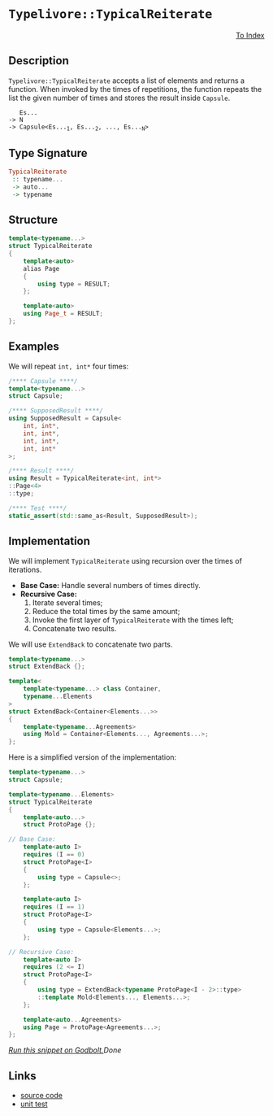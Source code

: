 <!-- Copyright 2024 Feng Mofan
SPDX-License-Identifier: Apache-2.0 -->

# `Typelivore::TypicalReiterate`

<p style='text-align: right;'><a href="../../../facilities/metafunctions.md#typelivore-typical-reiterate">To Index</a></p>

## Description

`Typelivore::TypicalReiterate` accepts a list of elements and returns a function. When invoked by the times of repetitions, the function repeats the list the given number of times and stores the result inside `Capsule`.

<pre><code>   Es...
-> N
-> Capsule&lt;Es...<sub>1</sub>, Es...<sub>2</sub>, ..., Es...<sub>N</sub>&gt;</code></pre>

## Type Signature

```Haskell
TypicalReiterate
 :: typename...
 -> auto...
 -> typename
```

## Structure

```C++
template<typename...>
struct TypicalReiterate
{
    template<auto>
    alias Page
    {
        using type = RESULT;
    };

    template<auto>
    using Page_t = RESULT;
};
```

## Examples

We will repeat `int, int*` four times:

```C++
/**** Capsule ****/
template<typename...>
struct Capsule;

/**** SupposedResult ****/
using SupposedResult = Capsule<
    int, int*,
    int, int*,
    int, int*,
    int, int*
>;

/**** Result ****/
using Result = TypicalReiterate<int, int*>
::Page<4>
::type;

/**** Test ****/
static_assert(std::same_as<Result, SupposedResult>);
```

## Implementation

We will implement `TypicalReiterate` using recursion over the times of iterations.

- **Base Case:** Handle several numbers of times directly.
- **Recursive Case:**
  1. Iterate several times;
  2. Reduce the total times by the same amount;
  3. Invoke the first layer of `TypicalReiterate` with the times left;
  4. Concatenate two results.

We will use `ExtendBack` to concatenate two parts.

```C++
template<typename...>
struct ExtendBack {};

template<
    template<typename...> class Container,
    typename...Elements
>
struct ExtendBack<Container<Elements...>>
{
    template<typename...Agreements>
    using Mold = Container<Elements..., Agreements...>;
};
```

Here is a simplified version of the implementation:

```C++
template<typename...>
struct Capsule;

template<typename...Elements>
struct TypicalReiterate
{
    template<auto...>
    struct ProtoPage {};

// Base Case:
    template<auto I>
    requires (I == 0)
    struct ProtoPage<I>
    {
        using type = Capsule<>;
    };

    template<auto I>
    requires (I == 1)
    struct ProtoPage<I>
    {
        using type = Capsule<Elements...>;
    };

// Recursive Case:
    template<auto I>
    requires (2 <= I)
    struct ProtoPage<I>
    {
        using type = ExtendBack<typename ProtoPage<I - 2>::type>
        ::template Mold<Elements..., Elements...>;
    };

    template<auto...Agreements>
    using Page = ProtoPage<Agreements...>;
};
```

[*Run this snippet on Godbolt.*](https://godbolt.org/#z:OYLghAFBqd5QCxAYwPYBMCmBRdBLAF1QCcAaPECAMzwBtMA7AQwFtMQByARg9KtQYEAysib0QXACx8BBAKoBnTAAUAHpwAMvAFYTStJg1DIApACYAQuYukl9ZATwDKjdAGFUtAK4sGIAKwAzKSuADJ4DJgAcj4ARpjEIAAc/qQADqgKhE4MHt6%2BAcEZWY4C4ZExLPGJKbaY9qUMQgRMxAR5Pn5BdQ05za0E5dFxCcmpCi1tHQXdEwNDldVjAJS2qF7EyOwcAPQAVAeHR8cnezsmGgCC%2B4cA1AAimGmujMh4mAq3R%2BdXN6f/xx%2Blwu1yOt2wqgIrgsTGQAGsvocgVCWGkDFCTIE3AQAJ7PZhsAB0xMx2BBE2IXgc4Mh0NhCJMAHYrIz7pirFcQSi0UwMViQbdBbduejMJjsXjGKxMMTCaTbsgDApPh5BEwIglSAKhbj8dLZdh6GxBAoQaTyQRKdSIVCGOgYfDxaqWhriOLDZhjQQFLLzYEyZzmdrBSLeWKsbqpUTiZdgMRMJ7GN7zVchbcvFkjLcALKedC3TH3W7O9WRN1Yj1en3E0i3WPxxMm33%2B9lm1mtzm/MFuJhpBReeiIg7Iz08vkSvXRuUtq4UqkEYu9/v0DvArsAjffEF/Pa3ACSqKNSd5OSHZ23m8v587l1D48jBJlxMrSdNM8uc%2BpABU8XhRLQACVMEIBIwzbDlLjTO9wx7LwiGbANIKFT8F2UYhUCIZQmGATACyDdtAgg7cdluGElEXJQQGDYVR1FcUmDg1B9xTJDBXjABHLw8HjT4ID3AtAjZQTbg0ZZqJQ240Iw1AsJw8U9xYtMmQgtM0wzCJgGFSUBKLHs%2BwHGC/RUoUmSEojUx1WiwKxBiiGY980w4rieNuPidMLW4uDEizBQkqTMOwmCFIckygx81T1KzSMdMXfSVwrI8mxJFtCOo0zV2I24gOQDYsgAN1wntKOo6D6MY%2BzEMczBOO4j5XLMAS3A8vdvNY24/PQgK5KxYLKtC4zVPTTNNOijybTpR0I0lR9JM6mTAvk24AFpbjMUkQBASNFMG24NugnM83dRLvVlWsXyS6cyVS8L0uutc2tKmzGNlesEyrbbBUizTZNwjz/Pm7q3FexsTuSq6iII8zQSvJELzuCFWDRXCt3XGHr3u8xAgiRUvCwRq0AYLY0mTd84YOWLl2R2GrkeicoyfS6LStBc9MpjLUd3IQvDSYpMHQIDlwXFHLi%2B24uZ5zI%2BYFgcFw81mDPFaiIgIWtlb2LVwuV1XBHVpXBG1ghdc1/XbjVs0Uqhncso%2BGWzyBUXpdoWXhJ/NI/zEICQOIay3C102dZYjafvFSRA82yV2eh8mvw%2BIXqY/FpHGQAB9JhlQSAgIAmdANoUaVU7fNxHZVsXud5/mbad0kxMIjhVloTh/F4PwOC0UhUE4JrLGsdr1k2X6zECHhSAITQ69WOEAkkQkNCSMwzAATgXrh/FnpIuEZRlpAbjhJF4FgJA0DRSBbtuO44XgFBAY/R9buvSDgWAYEQEB1gINI4PISg0FROgEiiaUnBVBJAAGxLRAZIW4wBkDIE8tPMwvA%2BaEBIHgHOXAZCCBEGIdgUgMHyCUGoMepBdDoIAO7ezSJwHg9dG7NyIefAA8nBD%2BC5UBUFuMAsBECoEwLgYSBqEAPC/3oMQAsg8vK8FvloVYEAkA/zdiIr%2BEB5F/0SMAKQZg%2BB0ChMQK%2BEBYhENiBEVoOIqG8CMcwYgOIGGxG0JgBwZjSA/y9AwhgtBTF31IFgWIXhgA9loLQK%2B3BeBYBYIYYA4hPH4HjA4PABUglt0wKoexcFtjD2VvUIhtA8CxG9lYjwWAiGWjwAfYJpACrEFiJLR4YSjDZKMGPVYVADDAAUAANXeKQhh%2BJHH8Ewf%2BHB0g%2Bn4JUOoTxJD9DhJQNYaw%2BgclX0gKsVAxMchBKWtnQsphu6WDMGfCpxBUEfHgKsOw9jGguDtNMPw6CwgakWKMdBxRsgCCuXoJ5jQFgjESOg05sSBD9CmJ4ToehfmNABYMO5XyQWTHaECgoPyYWfKqA8k5fctgSBoRwJuJ96GcA4aA8BkDoGwKkPw1yuBkGiMxhIkejTVgIEwEwLAiQIATxAJIQIhIF6BC3hoSQZhJAgKPv4EBC99CcD3qQA%2BQ9CQgK4CApIC914gP8JIFe3KQE4s8efS%2B19aV3xkc/WRr9mGfwoMo1Awj/6AI4K0FgeVGRLSYAqAwWYuAL0JFwGeiD8BEAOWgvBWDxC4OGYoUZRDdCaPIb2MxmLsWn14Iw01rD2GcMJS68JnkPVeo0K5IRCiEhiMCGYZYkjGkPzkZagtZBzUqJESgV16jl7HxoE7BIeiDGeIsSYxx3arE2LsQ4spzikyuPcUQ7xvj/GBMcaE8JkS27RLOXEo5nikkpKhI4jJO827ZNySYgp2w27FNKcPCpVSlA1PnRpctzTsLtM6d0xgvTZBBsGXgsNhDxkgE0Y26Z2ybB7oWay9uKyBBrI2YJLZVgdl7ISP6o5iyejLucBAVwrybl2iRUsR5mRnm5Dhdc9IeGPmQuRd85Dfymgwow5RsFiKyM4dsDRwj0L5iMZRWsDY6KvLiqxXQ7VeK03cMVJm91nqZ7kt9SQItNKpHj1IAyplowQM70ldKj1fLGT%2BAXpvQI/LBVqq1WfTguqb7lsfi/N%2BLClF1utWwTgdruEsAUHlWBeVxOigmD6ylqC9DDLfRIIZshP1jLbroYI0bKHBLjQJkzHAmHvzgrcNhHDnOufc55sMEw81VtUUWwIpb9XSIrSgPLija3ldGG5nmycPML2Tl5ggydVAQK0W23RlBO1tz7R44evWB1nMcSOwQY6PGLswD4vxYgZ1lLnXUo9ITaqxPiUQ9dOVN1lO3VknJeScSHqKQc09vBz3VM9NehpBq%2BAtIfZgLpPSykBYGUFj9BCws6BAMEP90HZlAeOaBxoQSdjZ3/TBiwuzE37MOcBk59QUN%2BDQ5c1jmH0DYYecRkoORaPvJyGjijoK%2BgsfyERgn/yGMVChQigYtG5htDxxirj/cGc73jbijgaXIEubc7cerhImtScpbJor8nlj0sZcyygmL1M/o9YEQI/hV5qqPnLxkCrjOJtM7YPVIu2WSH8FyjejIj5JEkMvLgc8zCap3oEOLGuL7FYUzvBB6v26a51%2BU9tOR2VAA%3D)$Done$

## Links

- [source code](../../../../conceptrodon/descend/typelivore/reiterate.hpp)
- [unit test](../../../../tests/unit/metafunctions/typelivore/typical_reiterate.test.hpp)
